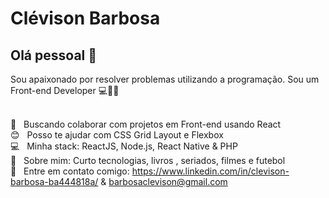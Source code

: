 # Clévison Barbosa

## Olá pessoal 👋

Sou apaixonado por resolver problemas utilizando a programação.
Sou um Front-end Developer :computer::rocket::purple_heart:

 <br/> :purple_heart: &nbsp; Buscando colaborar com projetos em Front-end usando React
 <br/> :blush: &nbsp; Posso te ajudar com CSS Grid Layout e Flexbox
 <br/> :computer: &nbsp; Minha stack: ReactJS, Node.js, React Native & PHP
 <br/> 💬  &nbsp; Sobre mim: Curto tecnologias, livros , seriados, filmes e futebol
 <br/> :email: &nbsp; Entre em contato comigo:  https://www.linkedin.com/in/clevison-barbosa-ba444818a/ & barbosaclevison@gmail.com

